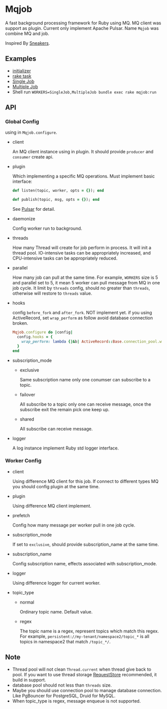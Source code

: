 # Mqjob

A fast background processing framework for Ruby using MQ. MQ client was support as plugin. Current only implement Apache Pulsar. Name `Mqjob` was combine MQ and job.

Inspired By [Sneakers](https://github.com/jondot/sneakers).

## Examples

- [initializer](examples/initializers.rb)
- [rake task](examples/mqjob.rake)
- [Single Job](examples/single_job.rb)
- [Multiple Job](examples/multiple_job.rb)
- Shell run `WORKERS=SingleJob,MultipleJob bundle exec rake mqjob:run`

## API

### Global Config

  using in `Mqjob.configure`.

  - client

    An MQ client instance using in plugin. It should provide `producer` and `consumer` create api.

  - plugin

    Which implementing a specific MQ operations. Must implement basic interface:

    ```ruby
    def listen(topic, worker, opts = {}); end

    def publish(topic, msg, opts = {}); end
    ```

    See [Pulsar](lib/plugin/pulsar.rb) for detail.

  - daemonize

    Config worker run to background.

  - threads

    How many Thread will create for job perform in process. It will init a thread pool.
    IO-intensive tasks can be appropriately increased, and CPU-intensive tasks can be appropriately reduced.

  - parallel

    How many job can pull at the same time. For example, `WORKERS` size is 5 and parallel set to 5, it mean 5 worker can pull message from MQ in one job cycle.
    It limit by `threads` config, should no greater than `threads`, otherwise will restore to `threads` value.

  - hooks

    config `before_fork` and `after_fork`. NOT implement yet.
    if you using ActiveRecord, set `wrap_perform` as follow avoid database connection broken.

    ```ruby
    Mqjob.configure do |config|
      config.hooks = {
        wrap_perform: lambda {|&b| ActiveRecord::Base.connection_pool.with_connection {b.call}}
      }
    end
    ```

  - subscription_mode

    * exclusive

      Same subscription name only one conumser can subscribe to a topic.

    * failover

      All subscribe to a topic only one can receive message, once the subscribe exit the remain pick one keep up.

    * shared

      All subscribe can receive message.

  - logger

    A log instance implement Ruby std logger interface.

### Worker Config

  - client

    Using difference MQ client for this job. If connect to different types MQ you should config plugin at the same time.

  - plugin

    Using difference MQ client implement.

  - prefetch

    Config how many message per worker pull in one job cycle.

  - subscription_mode

    If set to `exclusive`, should provide subscription_name at the same time.

  - subscription_name

    Config subscription name, effects associated with subscription_mode.

  - logger

    Using difference logger for current worker.

  - topic_type

    * normal

      Ordinary topic name. Default value.

    * regex

      The topic name is a regex, represent topics which match this regex. For example, `persistent://my-tenant/namespace2/topic_*` is all topics in namespace2 that match `/topic_*/`.

## Note

- Thread pool will not clean `Thread.current` when thread give back to pool. If you want to use thread storage [RequestStore](https://github.com/steveklabnik/request_store) recommended, it build in support.
- database pool should not less than `threads` size.
- Maybe you should use connection pool to manage database connection. Like PgBouncer for PostgreSQL, Druid for MySQL.
- When topic_type is regex, message enqueue is not supported.
